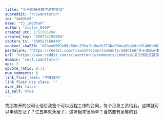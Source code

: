 ```yaml
---
title: "关于西班牙数字游民签证"
subreddit: "r/iwanttorun"
id: "1m8dte9"
name: "t3_1m8dte9"
author: "victor_0409"
created_utc: 1753385284
created_key: "250724192804"
capture_ts: "250927160440"
content_sha256: "d7bea0002e80c65ec295afbd0afb773be094ea5bb2dcb51486b66386c56774eb"
permalink: "https://reddit.com/r/iwanttorun/comments/1m8dte9/关于西班牙数字游民签证/"
url: "https://www.reddit.com/r/iwanttorun/comments/1m8dte9/关于西班牙数字游民签证/"
domain: "self.iwanttorun"
ups: 3
upvote_ratio: 0.71
num_comments: 8
link_flair_text: "不懂就问"
link_flair_css_class: ""
over_18: false
is_self: true
---
```


找朋友开的公司让他给我签个可以远程工作的合同，每个月发工资给我，这样就可以申请签证了？住五年就永居了，这听起来很简单？当然要有足够的钱
